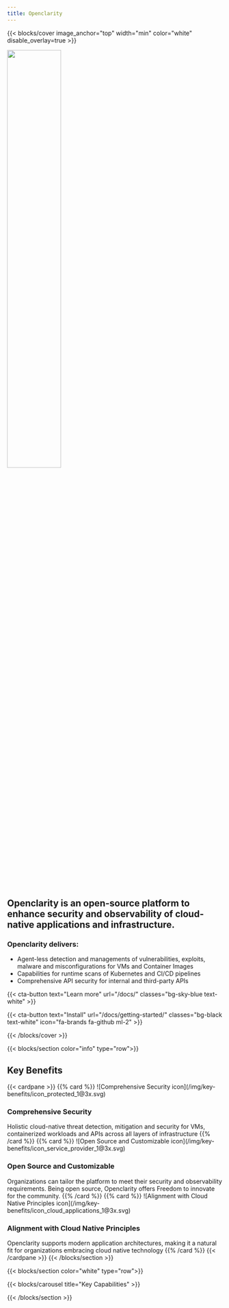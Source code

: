```yaml
---
title: Openclarity
---
```


{{< blocks/cover image_anchor="top" width="min" color="white" disable_overlay=true >}}
<div class="bg-white p-5 hero-card col-12 col-sm-10 col-md-8 col-lg-6">

<img class="py-4" src="/img/color-logo/logo.svg" width="50%"/>

<h2 class="hero-header py-4">Openclarity is an open-source platform to enhance security and observability of cloud-native applications and infrastructure.</h2>

<h3 class="hero-subtitle">Openclarity delivers:</h3>
<ul>
<li>Agent-less detection and managements of vulnerabilities, exploits, malware and misconfigurations for VMs and Container Images</li>
<li>Capabilities for runtime scans of Kubernetes and CI/CD pipelines</li>
<li>Comprehensive API security for internal and third-party APIs</li>
</ul>

<div class="mx-auto">
  {{< cta-button text="Learn more" url="/docs/" classes="bg-sky-blue text-white" >}}

  {{< cta-button text="Install" url="/docs/getting-started/" classes="bg-black text-white" icon="fa-brands fa-github ml-2" >}}
</div>

</div>
{{< /blocks/cover >}}

{{< blocks/section color="info" type="row">}}
<!-- FIXME fix background color -->
<h2 class="py-3">Key Benefits</h2>
{{< cardpane >}}
  {{% card %}}
  ![Comprehensive Security icon](/img/key-benefits/icon_protected_1@3x.svg) </br>
  <h3>Comprehensive Security</h3>
  Holistic cloud-native threat detection, mitigation and security for VMs, containerized workloads and APIs across all layers of infrastructure
  {{% /card %}}
  {{% card %}}
  ![Open Source and Customizable icon](/img/key-benefits/icon_service_provider_1@3x.svg) </br>
  <h3>Open Source and Customizable</h3>
  Organizations can tailor the platform to meet their security and observability requirements. Being open source, Openclarity offers Freedom to innovate for the community.
  {{% /card %}}
  {{% card %}}
  ![Alignment with Cloud Native Principles icon](/img/key-benefits/icon_cloud_applications_1@3x.svg) </br>
  <h3>Alignment with Cloud Native Principles</h3>
  Openclarity supports modern application architectures, making it a natural fit for organizations embracing cloud native technology
  {{% /card %}}
{{< /cardpane >}}
{{< /blocks/section >}}

{{< blocks/section color="white" type="row">}}

{{< blocks/carousel title="Key Capabilities" >}}

{{< /blocks/section >}}
